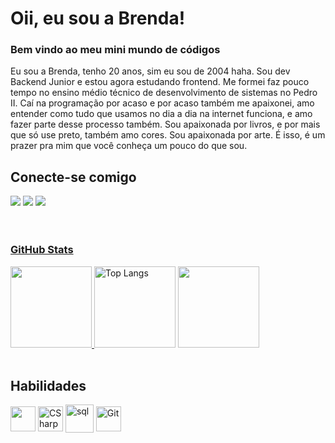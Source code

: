 <div>
    <h1>Oii, eu sou a Brenda! </h1>
    <h3>Bem vindo ao meu mini mundo de códigos</h3>
    <p>Eu sou a Brenda, tenho 20 anos, sim eu sou de 2004 haha. Sou dev Backend Junior e estou agora estudando frontend. Me formei faz pouco tempo no ensino médio técnico de desenvolvimento de sistemas no Pedro II. Caí na programação por acaso e por acaso também me apaixonei, amo entender como tudo que usamos no dia a dia na internet funciona, e amo fazer parte desse processo também. Sou apaixonada por livros, e por mais que só use preto, também amo cores. Sou apaixonada por arte. É isso, é um prazer pra mim que você conheça um pouco do que sou.</p>
</div>
<div>
    <h2>Conecte-se comigo</h2>
    <a href="https://www.linkedin.com/in/brenda-regina-brito/"><img src="https://img.shields.io/badge/-LinkedIn-%230077B5?style=for-the-badge&logo=linkedin&logoColor=white" target="_blank"></a> 
    <a href="https://www.notion.so/bibi-eight-workspace/Brenda-Regina-Ribeiro-de-Brito-2ded8bcc42da4b678ecd4d52b7159630?pvs=4"><img src="https://img.shields.io/badge/Notion-FFFFFF?style=for-the-badge&logo=notion&logoColor=black" target="_blank"></a>
    <a href = "mailto:bbritob8@gmail.com"><img src="https://img.shields.io/badge/-Gmail-%23333?style=for-the-badge&logo=gmail&logoColor=white" target="_blank"></a>
</div>
</br>

<div align="center"><br>
  <a href="https://github.com/bibi-eight">
<h3 align="left">GitHub Stats</h3>

<div align="left">
	<a href="https://github.com/bibi-eight/github-readme-stats" target = "_blank">
		<img height="130em" src="https://github-readme-stats-git-masterrstaa-rickstaa.vercel.app/api?username=bibi-eight&hide_title=true&show_icons=true&include_all_commits=false&count_private=true&line_height=25&hide=issues&bg_color=020114&title_color=7520FF&text_color=FFF&border_radius=3&border_color=181832&icon_color=7520FF&theme=jolly">
	</a>
	<img alt="Top Langs" height="130em" src="https://github-readme-stats-git-masterrstaa-rickstaa.vercel.app/api/top-langs/?username=bibi-eight&line_height=10&card_width=290&layout=compact&hide_title=false&count_private=true&langs_count=4&show_icons=true&title_color=7520FF&hide=html,css&bg_color=020114&text_color=8B8B8B&border_radius=3&border_color=181832">
	<a href="https://git.io/streak-stats">
  		<img height="130em" src="https://streak-stats.demolab.com?user=bibi-eight&theme=buefy-dark&border_radius=3&date_format=M%20j%5B%2C%20Y%5D&background=020114&border=181832&ring=7520FF&stroke=181832&currStreakLabel=ED00F2&sideLabels=FCFCFC&currStreakNum=ED00F2&fire=ED00F2&sideNums=7520FF&dates=8B8B8B">
	</a>
</div>
</div>
<div style="display: inline_block"><br>
    <h2>Habilidades</h2>
    <img align="center" heigth="30" width="40" src="https://cdn.jsdelivr.net/gh/devicons/devicon/icons/csharp/csharp-original.svg" />
    <img align="center" alt="CSharp" height="40" width="40" src="https://adrianwilczynski.gallerycdn.vsassets.io/extensions/adrianwilczynski/asp-net-core-snippet-pack/1.51.0/1586892181474/Microsoft.VisualStudio.Services.Icons.Default">
    <img align="center" alt="sql" height="45" width="45" src="https://cdn-icons-png.flaticon.com/512/4492/4492311.png">
    <img align="center" alt="Git" height="40" width="40" src="https://cdn.jsdelivr.net/gh/devicons/devicon/icons/git/git-original.svg">

</div>

